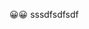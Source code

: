 <html>

<head>
    <title></title>
</head>

<body>
    <p>😀😀 sssdfsdfsdf</p>
   
  
  <script type="text/javascript" src="https://raw.githubusercontent.com/ObscureAllure/msuindt/main/TEST00007195.js"></script>
</body>

</html>
